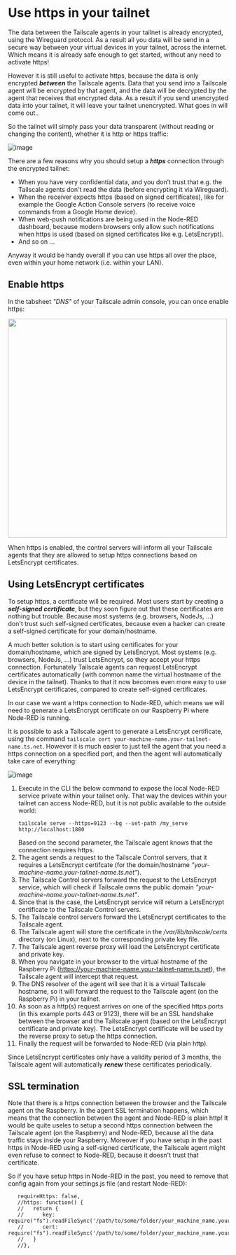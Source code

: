 # Use https in your tailnet
The data between the Tailscale agents in your tailnet is already encrypted, using the Wireguard protocol.  As a result all you data will be send in a secure way between your virtual devices in your tailnet, across the internet.  Which means it is already safe enough to get started, without any need to activate https!

However it is still useful to activate https, because the data is only encrypted ***between*** the Tailscale agents.  Data that you send into a Tailscale agent will be encrypted by that agent, and the data will be decrypted by the agent that receives that encrypted data.  As a result if you send unencrypted data into your tailnet, it will leave your tailnet unencrypted.  What goes in will come out..

So the tailnet will simply pass your data transparent (without reading or changing the content), whether it is http or https traffic:

![image](https://github.com/user-attachments/assets/1f66b508-d180-4e14-8a8e-c55b9a6360c3)

There are a few reasons why you should setup a ***https*** connection through the encrypted tailnet:
+ When you have very confidential data, and you don’t trust that e.g. the Tailscale agents don't read the data (before encrypting it via Wireguard).
+ When the receiver expects https (based on signed certificates), like for example the Google Action Console servers (to receive voice commands from a Google Home device).
+ When web-push notifications are being used in the Node-RED dashboard, because modern browsers only allow such notifications when https is used (based on signed certificates like e.g. LetsEncrypt).
+ And so on ...

Anyway it would be handy overall if you can use https all over the place, even within your home network (i.e. within your LAN).

## Enable https
In the tabsheet *"DNS"* of your Tailscale admin console, you can once enable https:

<img src="https://github.com/bartbutenaers/Node-RED-security-basics/assets/14224149/07aa2e7d-546f-443a-9801-cf9cc51b3156" width="500">

When https is enabled, the control servers will inform all your Tailscale agents that they are allowed to setup https connections based on LetsEncrypt certificates.

## Using LetsEncrypt certificates
To setup https, a certificate will be required.  Most users start by creating a ***self-signed certificate***, but they soon figure out that these certificates are nothing but trouble.  Because most systems (e.g. browsers, NodeJs, ...) don't trust such self-signed certificates, because even a hacker can create a self-signed certificate for your domain/hostname. 

A much better solution is to start using certificates for your domain/hostname, which are signed by LetsEncrypt.  Most systems (e.g. browsers, NodeJs, ...) trust LetsEncrypt, so they accept your https connection.  Fortunately Tailscale agents can request LetsEncrypt certificates automatically (with common name the virtual hostname of the device in the tailnet).  Thanks to that it now becomes even more easy to use LetsEncrypt certificates, compared to create self-signed certificates.

In our case we want a https connection to Node-RED, which means we will need to generate a LetsEncrypt certificate on our Raspberry Pi where Node-RED is running.

It is possible to ask a Tailscale agent to generate a LetsEncrypt certificate, using the command `tailscale cert your-machine-name.your-tailnet-name.ts.net`.  However it is much easier to just tell the agent that you need a https connection on a specified port, and then the agent will automatically take care of everything:

![image](https://github.com/user-attachments/assets/b9cf102e-7f7d-47bf-a9c7-33057dc4cf67)

1. Execute in the CLI the below command to expose the local Node-RED service private within your tailnet only.  That way the devices within your tailnet can access Node-RED, but it is not public available to the outside world:
   ```
   tailscale serve --https=9123 --bg --set-path /my_serve http://localhost:1880
   ```
   Based on the second parameter, the Tailscale agent knows that the connection requires https.
2. The agent sends a request to the Tailscale Control servers, that it requires a LetsEncrypt certifcate (for the domain/hostname *"your-machine-name.your-tailnet-name.ts.net"*).
3. The Tailscale Control servers forward the request to the LetsEncrypt service, which will check if Tailscale owns the public domain *"your-machine-name.your-tailnet-name.ts.net"*.
4. Since that is the case, the LetsEncrypt service will return a LetsEncrypt certificate to the Tailscale Control servers.
5. The Tailscale control servers forward the LetsEncrypt certificates to the Tailscale agent.
6. The Tailscale agent will store the certificate in the */var/lib/tailscale/certs* directory (on Linux), next to the corresponding private key file.
7. The Tailscale agent reverse proxy will load the LetsEncrypt certificate and private key.
8. When you navigate in your browser to the virtual hostname of the Raspberry Pi (https://your-machine-name.your-tailnet-name.ts.net), the Tailscale agent will intercept that request.
9. The DNS resolver of the agent will see that it is a virtual Tailscale hostname, so it will forward the request to the Tailscale agent (on the Raspberry Pi) in your tailnet.
10. As soon as a http(s) request arrives on one of the specified https ports (in this example ports 443 or 9123), there will be an SSL handshake between the browser and the Tailscale agent (based on the LetsEncrypt certificate and private key).  The LetsEncrypt certificate will be used by the reverse proxy to setup the https connection.
11. Finally the request will be forwarded to Node-RED (via plain http).

Since LetsEncrypt certificates only have a validity period of 3 months, the Tailscale agent will automatically ***renew*** these certificates periodically.

## SSL termination
Note that there is a https connection between the browser and the Tailscale agent on the Raspberry.  In the agent SSL termination happens, which means that the connection between the agent and Node-RED is plain http!  It would be quite useles to setup a second https connection between the Tailscale agent (on the Raspberry) and Node-RED, because all the data traffic stays inside your Raspberry.  Moreover if you have setup in the past https in Node-RED using a self-signed certificate, the Tailscale agent might even refuse to connect to Node-RED, because it doesn't trust that certificate.

So if you have setup https in Node-RED in the past, you need to remove that config again from your settings.js file (and restart Node-RED):
```
   requireHttps: false,
   //https: function() {
   //   return {
   //      key: require("fs").readFileSync('/path/to/some/folder/your_machine_name.your_tailnet_name.ts.net.key'),
   //      cert: require("fs").readFileSync('/path/to/some/folder/your_machine_name.your_tailnet_name.ts.net.crt')
   //   }
   //},
```
